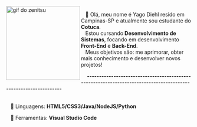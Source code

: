   <img src="https://github.com/user-attachments/assets/486a1463-6a18-4d51-a7d5-aca9fc7ecafe"  alt="gif do zenitsu" width="200px" align="left">
  
  <p>   🖖 Olá, meu nome é Yago Diehl resido em Campinas-SP e atualmente sou estudante do <strong>Cotuca</strong>. <br>    Estou cursando<strong> Desenvolvimento de Sistemas</strong>,
  focando em desenvolvimento <strong>Front-End</strong> e <strong>Back-End</strong>.<br>
     Meus objetivos são: me aprimorar, obter mais conhecimento e desenvolver novos projetos!</p>  <strong>  ---------------------------------------------------------------------------------------------------------------</strong><br><br>
  <p>   👾 Linguagens: <strong> HTML5/CSS3/Java/NodeJS/Python</strong></p>
  <p>   💼 Ferramentas: <strong>Visual Studio Code</strong></p>
